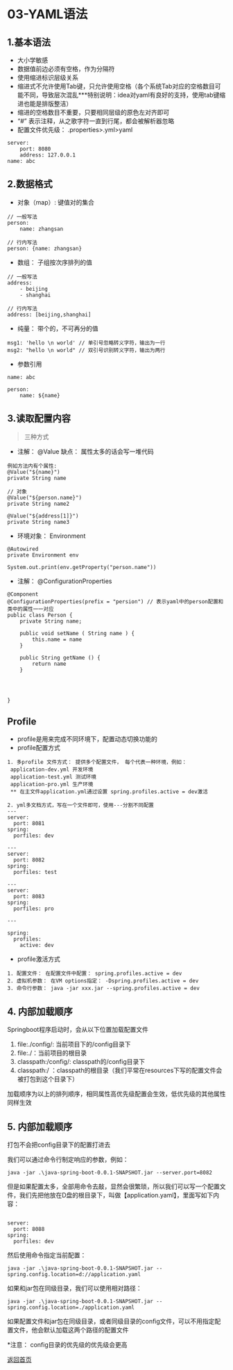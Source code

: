 # 03-YAML语法

## 1.基本语法
- 大小学敏感
- 数据值前边必须有空格，作为分隔符
- 使用缩进标识层级关系
- 缩进式不允许使用Tab键，只允许使用空格（各个系统Tab对应的空格数目可能不同，导致层次混乱***特别说明：idea对yaml有良好的支持，使用tab键缩进也能是排版整洁）
- 缩进的空格数目不重要，只要相同层级的原色左对齐即可
- “#” 表示注释，从之歌字符一直到行尾，都会被解析器忽略
- 配置文件优先级： .properties>.yml>yaml
```
server:
    port: 8080
    address: 127.0.0.1
name: abc
```

## 2.数据格式
- 对象（map）: 键值对的集合
```
// 一般写法
person:
    name: zhangsan 
    
// 行内写法
person: {name: zhangsan}
```

- 数组： 子组按次序排列的值
```
// 一般写法
address:
    - beijing
    - shanghai
    
// 行内写法
address: [beijing,shanghai]
```
- 纯量： 带个的，不可再分的值
```
msg1: 'hello \n world' // 单引号忽略转义字符，输出为一行
msg2: "hello \n world" // 双引号识别转义字符，输出为两行
```

- 参数引用
```
name: abc

person:
    name: ${name}
```

## 3.读取配置内容

> 三种方式
 - 注解： @Value 缺点： 属性太多的话会写一堆代码
```
例如方法内有个属性:
@Value("${name}")
private String name

// 对象
@Value("${person.name}")
private String name2

@Value("${address[1]}")
private String name3

```
 - 环境对象： Environment

```
@Autowired
private Environment env

System.out.print(env.getProperty("person.name"))
```
 - 注解： @ConfigurationProperties

```
@Component
@ConfigurationProperties(prefix = "persion") // 表示yaml中的person配置和类中的属性一一对应
public class Person {
    private String name;
    
    public void setName ( String name ) {
        this.name = name
    }
    
    public String getName () {
        return name
    }
    
    
    

}

```

## Profile
- profile是用来完成不同环境下，配置动态切换功能的
- profile配置方式
```
1. 多profile 文件方式： 提供多个配置文件， 每个代表一种环境，例如：
 application-dev.yml 开发环境
 application-test.yml 测试环境
 application-pro.yml 生产环境
 ** 在主文件application.yml通过设置 spring.profiles.active = dev激活
 
2. yml多文档方式，写在一个文件即可，使用---分割不同配置
---
server:
  port: 8081
spring:
  porfiles: dev

---
server:
  port: 8082
spring:
  porfiles: test

---
server:
  port: 8083
spring:
  porfiles: pro

---

spring:
  profiles:
    active: dev

```

- profile激活方式
```
1. 配置文件： 在配置文件中配置： spring.profiles.active = dev
2. 虚拟机参数： 在VM options指定： -Dspring.profiles.active = dev
3. 命令行参数： java -jar xxx.jar --spring.profiles.active = dev

```

## 4. 内部加载顺序
Springboot程序启动时，会从以下位置加载配置文件

 1. file:./config/: 当前项目下的/config目录下
 2. file:./：当前项目的根目录
 3. classpath:/config/: classpath的/config目录下
 4. classpath:/ ：classpath的根目录（我们平常在resources下写的配置文件会被打包到这个目录下）

加载顺序为以上的排列顺序，相同属性高优先级配置会生效，低优先级的其他属性同样生效


## 5. 内部加载顺序

打包不会把config目录下的配置打进去

我们可以通过命令行制定响应的参数，例如：
```
java -jar .\java-spring-boot-0.0.1-SNAPSHOT.jar --server.port=8082
```

但是如果配置太多，全部用命令去敲，显然会很繁琐，所以我们可以写一个配置文件，我们先把他放在D盘的根目录下，叫做【application.yaml】，里面写如下内容：
```

server:
  port: 8088
spring:
  porfiles: dev

```
然后使用命令指定当前配置：
```
java -jar .\java-spring-boot-0.0.1-SNAPSHOT.jar --spring.config.location=d://application.yaml
```
如果和jar包在同级目录，我们可以使用相对路径：
```
java -jar .\java-spring-boot-0.0.1-SNAPSHOT.jar --spring.config.location=./application.yaml
```

如果配置文件和jar包在同级目录，或者同级目录的config文件，可以不用指定配置文件，他会默认加载这两个路径的配置文件

*注意： config目录的优先级的优先级会更高



[返回首页](../README.md)


